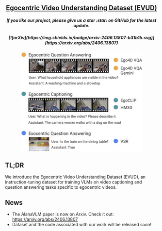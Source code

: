<div align=center>
<h2 align="center"> <a href="https://arxiv.org/abs/2406.13807">Egocentric Video Understanding Dataset (EVUD)
</a></h2>
<h5 align="center"> If you like our project, please give us a star :star: on GitHub for the latest update.</h5>

<h5 align=center>
[![arXiv](https://img.shields.io/badge/arxiv-2406.13807-b31b1b.svg)](https://arxiv.org/abs/2406.13807)
</h5>
<img src="figures/EVUD_diagram.jpg" width="400px">
</div>

## TL;DR
We introduce the Egocentric Video Understanding Dataset (EVUD), an instruction-tuning dataset for training VLMs on video captioning and question answering tasks specific to egocentric videos.

## News
- The AlanaVLM paper is now on Arxiv. Check it out: https://arxiv.org/abs/2406.13807
- Dataset and the code associated with our work will be released soon!